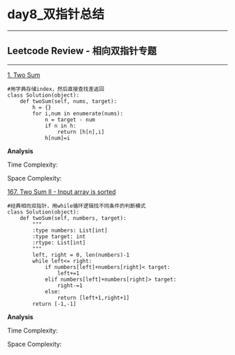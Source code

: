 # day8_双指针总结

---

## Leetcode Review - 相向双指针专题

---

[1. Two Sum](https://leetcode.com/problems/two-sum/)

```
#用字典存储index，然后直接查找差返回
class Solution(object):
    def twoSum(self, nums, target):
        h = {}
        for i,num in enumerate(nums):
            n = target - num
            if n in h:
                return [h[n],i]
            h[num]=i
```
**Analysis**

Time Complexity: 

Space Complexity: 

[167. Two Sum II - Input array is sorted](https://leetcode.com/problems/two-sum-ii-input-array-is-sorted/)

```
#经典相向双指针，用while循环逻辑找不同条件的判断模式
class Solution(object):
    def twoSum(self, numbers, target):
        """
        :type numbers: List[int]
        :type target: int
        :rtype: List[int]
        """
        left, right = 0, len(numbers)-1
        while left<= right:
            if numbers[left]+numbers[right]< target:
                left+=1
            elif numbers[left]+numbers[right]> target:
                right-=1
            else:
                return [left+1,right+1]
        return [-1,-1]
```
**Analysis**

Time Complexity: 

Space Complexity: 


